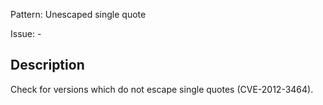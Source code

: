 Pattern: Unescaped single quote

Issue: -

## Description

Check for versions which do not escape single quotes (CVE-2012-3464).